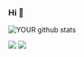 ### Hi 👋

![YOUR github stats](https://github-readme-stats.vercel.app/api?username=cauesooouza)

[<img src="https://img.shields.io/badge/twitter-%231DA1F2.svg?&style=for-the-badge&logo=twitter&logoColor=white" />](https://twitter.com/cauesooouza) 
[<img src="https://img.shields.io/badge/linkedin-%230077B5.svg?&style=for-the-badge&logo=linkedin&logoColor=white" />](https://www.linkedin.com/in/caue-souza-a1546245/) 

